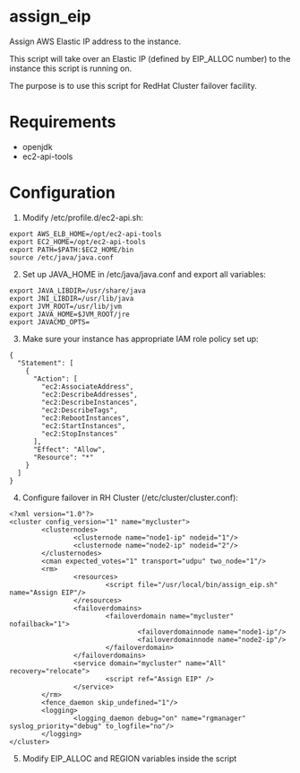 assign_eip
==========

Assign AWS Elastic IP address to the instance.

This script will take over an Elastic IP (defined by EIP_ALLOC number) to the instance
this script is running on.

The purpose is to use this script for RedHat Cluster failover facility.

Requirements
============

- openjdk
- ec2-api-tools

Configuration
=============
1. Modify /etc/profile.d/ec2-api.sh:

~~~
export AWS_ELB_HOME=/opt/ec2-api-tools
export EC2_HOME=/opt/ec2-api-tools
export PATH=$PATH:$EC2_HOME/bin
source /etc/java/java.conf
~~~

2. Set up JAVA_HOME in /etc/java/java.conf and export all variables:

~~~
export JAVA_LIBDIR=/usr/share/java
export JNI_LIBDIR=/usr/lib/java
export JVM_ROOT=/usr/lib/jvm
export JAVA_HOME=$JVM_ROOT/jre
export JAVACMD_OPTS=
~~~

3. Make sure your instance has appropriate IAM role policy set up:
~~~ 
{
  "Statement": [
    {
      "Action": [
        "ec2:AssociateAddress",
        "ec2:DescribeAddresses",
        "ec2:DescribeInstances",
        "ec2:DescribeTags",
        "ec2:RebootInstances",
        "ec2:StartInstances",
        "ec2:StopInstances"
      ],
      "Effect": "Allow",
      "Resource": "*"
    }
  ]
}
~~~

4. Configure failover in RH Cluster (/etc/cluster/cluster.conf):
~~~
<?xml version="1.0"?>
<cluster config_version="1" name="mycluster">
        <clusternodes>
                <clusternode name="node1-ip" nodeid="1"/>
                <clusternode name="node2-ip" nodeid="2"/>
        </clusternodes>
        <cman expected_votes="1" transport="udpu" two_node="1"/>
        <rm>
                <resources>
                        <script file="/usr/local/bin/assign_eip.sh" name="Assign EIP"/>
                </resources>
                <failoverdomains>
                        <failoverdomain name="mycluster" nofailback="1">
                                <failoverdomainnode name="node1-ip"/>
                                <failoverdomainnode name="node2-ip"/>
                        </failoverdomain>
                </failoverdomains>
                <service domain="mycluster" name="All" recovery="relocate">
                        <script ref="Assign EIP" />
                </service>
        </rm>
        <fence_daemon skip_undefined="1"/>
        <logging>
                <logging_daemon debug="on" name="rgmanager" syslog_priority="debug" to_logfile="no"/>
        </logging>
</cluster>
~~~

5. Modify EIP_ALLOC and REGION variables inside the script
